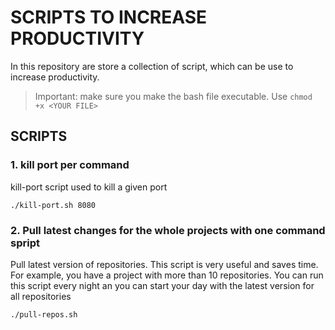 # SCRIPTS TO INCREASE PRODUCTIVITY

In this repository are store a collection of script, which can be use to increase productivity.

> Important: make sure you make the bash file executable. Use `chmod +x <YOUR FILE>`

## SCRIPTS

### 1. kill port per command

kill-port script used to kill a given port

```
./kill-port.sh 8080
```

### 2. Pull latest changes for the whole projects with one command spript

Pull latest version of repositories. This script is very useful and saves time. For example, you have a project with more than 10 repositories. You can run this script every night an you can start your day with the latest version for all repositories

```
./pull-repos.sh
```
